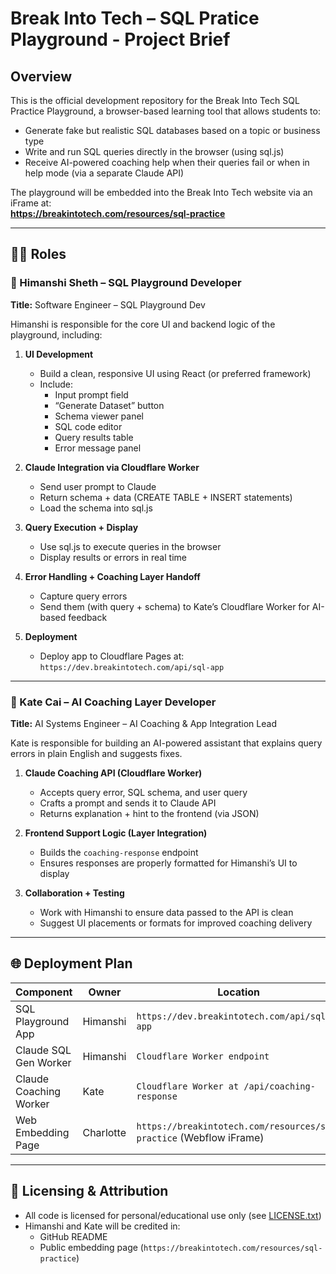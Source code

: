# Break Into Tech – SQL Pratice Playground - Project Brief

## Overview

This is the official development repository for the Break Into Tech SQL Practice Playground, a browser-based learning tool that allows students to:
- Generate fake but realistic SQL databases based on a topic or business type
- Write and run SQL queries directly in the browser (using sql.js)
- Receive AI-powered coaching help when their queries fail or when in help mode (via a separate Claude API)

The playground will be embedded into the Break Into Tech website via an iFrame at:  
**https://breakintotech.com/resources/sql-practice**

---

## 🧑‍💻 Roles

### 🎯 Himanshi Sheth – SQL Playground Developer
**Title:** Software Engineer – SQL Playground Dev

Himanshi is responsible for the core UI and backend logic of the playground, including:

1. **UI Development**  
   - Build a clean, responsive UI using React (or preferred framework)
   - Include:
     - Input prompt field
     - “Generate Dataset” button
     - Schema viewer panel
     - SQL code editor
     - Query results table
     - Error message panel

2. **Claude Integration via Cloudflare Worker**  
   - Send user prompt to Claude
   - Return schema + data (CREATE TABLE + INSERT statements)
   - Load the schema into sql.js

3. **Query Execution + Display**  
   - Use sql.js to execute queries in the browser
   - Display results or errors in real time

4. **Error Handling + Coaching Layer Handoff**  
   - Capture query errors
   - Send them (with query + schema) to Kate’s Cloudflare Worker for AI-based feedback

5. **Deployment**  
   - Deploy app to Cloudflare Pages at:
     `https://dev.breakintotech.com/api/sql-app`

---

### 🎯 Kate Cai – AI Coaching Layer Developer
**Title:** AI Systems Engineer – AI Coaching & App Integration Lead

Kate is responsible for building an AI-powered assistant that explains query errors in plain English and suggests fixes.

1. **Claude Coaching API (Cloudflare Worker)**  
   - Accepts query error, SQL schema, and user query
   - Crafts a prompt and sends it to Claude API
   - Returns explanation + hint to the frontend (via JSON)

2. **Frontend Support Logic (Layer Integration)**  
   - Builds the `coaching-response` endpoint
   - Ensures responses are properly formatted for Himanshi’s UI to display

3. **Collaboration + Testing**  
   - Work with Himanshi to ensure data passed to the API is clean
   - Suggest UI placements or formats for improved coaching delivery

---

## 🌐 Deployment Plan

| Component                | Owner      | Location                                                            |
|--------------------------|------------|---------------------------------------------------------------------|
| SQL Playground App       | Himanshi   | `https://dev.breakintotech.com/api/sql-app`                         |
| Claude SQL Gen Worker    | Himanshi   | `Cloudflare Worker endpoint`                                        |
| Claude Coaching Worker   | Kate       | `Cloudflare Worker at /api/coaching-response`                       |
| Web Embedding Page       | Charlotte  | `https://breakintotech.com/resources/sql-practice` (Webflow iFrame) |

---

## 🔐 Licensing & Attribution

- All code is licensed for personal/educational use only (see [LICENSE.txt](./LICENSE.txt))
- Himanshi and Kate will be credited in:
  - GitHub README
  - Public embedding page (`https://breakintotech.com/resources/sql-practice`)
